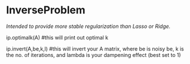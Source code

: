 # InverseProblem

*Intended to provide more stable regularization than Lasso or Ridge.*

ip.optimalk(A) #this will print out optimal k

ip.invert(A,be,k,l) #this will invert your A matrix, where be is noisy be, k is the no. of iterations, and lambda is your dampening effect (best set to 1)
